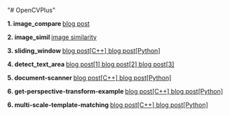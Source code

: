 "# OpenCVPlus"
<p>
<b> 1. image_compare	</b>
<a href="https://blog.naver.com/tommybee/221880102318"> blog post </a>
<p>
<b>2. image_simil	</b>
<a href="https://blog.naver.com/tommybee/221883175671"> image similarity </a>
<p>
<b>3. sliding_window	</b>
<a href="https://blog.naver.com/tommybee/221869366375"> blog post[C++] </a>
<a href="https://blog.naver.com/tommybee/221871179531"> blog post[Python] </a>
<p>
<b>4. detect_text_area	</b>
<a href="https://blog.naver.com/tommybee/221828026550"> blog post[1] </a>
<a href="https://blog.naver.com/tommybee/221829618641"> blog post[2] </a>
<a href="https://blog.naver.com/tommybee/221831109817"> blog post[3] </a>
<p>
<b>5. document-scanner	</b>
<a href="https://blog.naver.com/tommybee/221927723393"> blog post[C++] </a>
<a href="https://blog.naver.com/tommybee/221925606566"> blog post[Python] </a>
<p>
<b>6. get-perspective-transform-example	</b>
<a href="https://blog.naver.com/tommybee/221923484378"> blog post[C++] </a>
<a href="https://blog.naver.com/tommybee/221923053442"> blog post[Python] </a>
<p>
<b>6. multi-scale-template-matching	</b>
<a href="https://blog.naver.com/tommybee/221914090637"> blog post[C++] </a>
<a href="https://blog.naver.com/tommybee/221906750991"> blog post[Python] </a>
